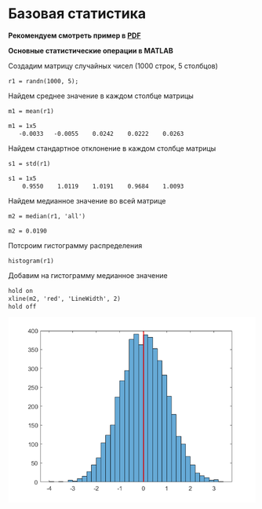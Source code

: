 # Базовая статистика

**Рекомендуем смотреть пример в [PDF](basic_statistics.pdf)**

**Основные статистические операции в MATLAB**

Создадим матрицу случайных чисел (1000 строк, 5 столбцов)

```matlab:Code
r1 = randn(1000, 5);
```

Найдем среднее значение в каждом столбце матрицы

```matlab:Code
m1 = mean(r1)
```

```text:Output
m1 = 1x5    
   -0.0033   -0.0055    0.0242    0.0222    0.0263

```

Найдем стандартное отклонение в каждом столбце матрицы

```matlab:Code
s1 = std(r1)
```

```text:Output
s1 = 1x5    
    0.9550    1.0119    1.0191    0.9684    1.0093

```

Найдем медианное значение во всей матрице

```matlab:Code
m2 = median(r1, 'all')
```

```text:Output
m2 = 0.0190
```

Потсроим гистограмму распределения

```matlab:Code
histogram(r1)
```

Добавим на гистограмму медианное значение

```matlab:Code
hold on
xline(m2, 'red', 'LineWidth', 2)
hold off
```

![figure_0.png](README_images/figure_0.png)